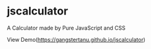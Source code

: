 # jscalculator


A Calculator made by Pure JavaScript and CSS 

View Demo(https://gangstertanu.github.io/jscalculator)
